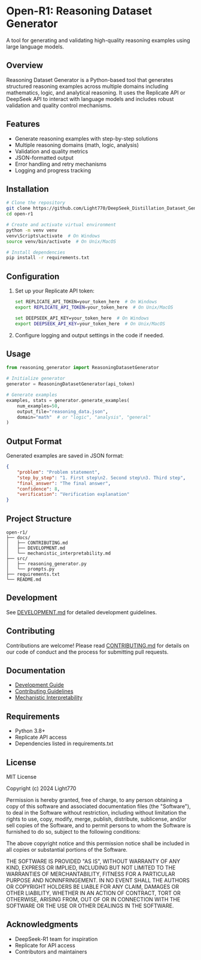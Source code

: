 # Open-R1: Reasoning Dataset Generator

A tool for generating and validating high-quality reasoning examples using large language models.

## Overview

Reasoning Dataset Generator is a Python-based tool that generates structured reasoning examples across multiple domains including mathematics, logic, and analytical reasoning. It uses the Replicate API  or DeepSeek API to interact with language models and includes robust validation and quality control mechanisms.

## Features

- Generate reasoning examples with step-by-step solutions
- Multiple reasoning domains (math, logic, analysis)
- Validation and quality metrics
- JSON-formatted output
- Error handling and retry mechanisms
- Logging and progress tracking

## Installation

```bash
# Clone the repository
git clone https://github.com/Light770/DeepSeek_Distillation_Dataset_Generator.git
cd open-r1

# Create and activate virtual environment
python -m venv venv
venv\Scripts\activate  # On Windows
source venv/bin/activate  # On Unix/MacOS

# Install dependencies
pip install -r requirements.txt
```

## Configuration

1. Set up your Replicate API token:
   ```bash
   set REPLICATE_API_TOKEN=your_token_here  # On Windows
   export REPLICATE_API_TOKEN=your_token_here  # On Unix/MacOS

   set DEEPSEEK_API_KEY=your_token_here  # On Windows
   export DEEPSEEK_API_KEY=your_token_here  # On Unix/MacOS
   ```

2. Configure logging and output settings in the code if needed.

## Usage

```python
from reasoning_generator import ReasoningDatasetGenerator

# Initialize generator
generator = ReasoningDatasetGenerator(api_token)

# Generate examples
examples, stats = generator.generate_examples(
    num_examples=50,
    output_file="reasoning_data.json",
    domain="math"  # or "logic", "analysis", "general"
)
```

## Output Format

Generated examples are saved in JSON format:
```json
{
    "problem": "Problem statement",
    "step_by_step": "1. First step\n2. Second step\n3. Third step",
    "final_answer": "The final answer",
    "confidence": 8,
    "verification": "Verification explanation"
}
```

## Project Structure

```
open-r1/
├── docs/
│   ├── CONTRIBUTING.md
│   ├── DEVELOPMENT.md
│   └── mechanistic_interpretability.md
├── src/
│   ├── reasoning_generator.py
│   └── prompts.py
├── requirements.txt
└── README.md
```

## Development

See [DEVELOPMENT.md](docs/DEVELOPMENT.md) for detailed development guidelines.

## Contributing

Contributions are welcome! Please read [CONTRIBUTING.md](docs/CONTRIBUTING.md) for details on our code of conduct and the process for submitting pull requests.

## Documentation

- [Development Guide](docs/DEVELOPMENT.md)
- [Contributing Guidelines](docs/CONTRIBUTING.md)
- [Mechanistic Interpretability](docs/mechanistic_interpretability.md)

## Requirements

- Python 3.8+
- Replicate API access
- Dependencies listed in requirements.txt

## License

MIT License

Copyright (c) 2024 Light770

Permission is hereby granted, free of charge, to any person obtaining a copy
of this software and associated documentation files (the "Software"), to deal
in the Software without restriction, including without limitation the rights
to use, copy, modify, merge, publish, distribute, sublicense, and/or sell
copies of the Software, and to permit persons to whom the Software is
furnished to do so, subject to the following conditions:

The above copyright notice and this permission notice shall be included in all
copies or substantial portions of the Software.

THE SOFTWARE IS PROVIDED "AS IS", WITHOUT WARRANTY OF ANY KIND, EXPRESS OR
IMPLIED, INCLUDING BUT NOT LIMITED TO THE WARRANTIES OF MERCHANTABILITY,
FITNESS FOR A PARTICULAR PURPOSE AND NONINFRINGEMENT. IN NO EVENT SHALL THE
AUTHORS OR COPYRIGHT HOLDERS BE LIABLE FOR ANY CLAIM, DAMAGES OR OTHER
LIABILITY, WHETHER IN AN ACTION OF CONTRACT, TORT OR OTHERWISE, ARISING FROM,
OUT OF OR IN CONNECTION WITH THE SOFTWARE OR THE USE OR OTHER DEALINGS IN THE
SOFTWARE.

## Acknowledgments

- DeepSeek-R1 team for inspiration
- Replicate for API access
- Contributors and maintainers
